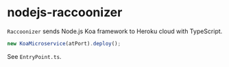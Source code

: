 # nodejs-raccoonizer

`Raccoonizer` sends Node.js Koa framework to Heroku cloud with TypeScript.

```typescript
new KoaMicroservice(atPort).deploy();
```
See `EntryPoint.ts`.